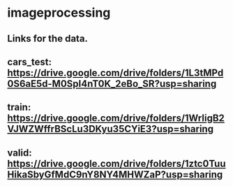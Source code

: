 # imageprocessing

## Links for the data.
## cars_test: https://drive.google.com/drive/folders/1L3tMPd0S6aE5d-M0SpI4nT0K_2eBo_SR?usp=sharing
## train: https://drive.google.com/drive/folders/1WrIigB2VJWZWffrBScLu3DKyu35CYiE3?usp=sharing
## valid: https://drive.google.com/drive/folders/1ztc0TuuHikaSbyGfMdC9nY8NY4MHWZaP?usp=sharing
